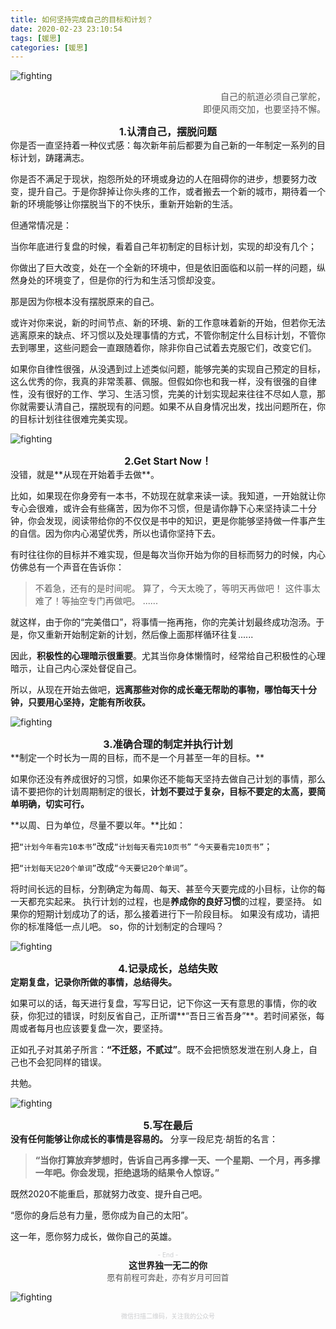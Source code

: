 ```yaml
---
title: 如何坚持完成自己的目标和计划？
date: 2020-02-23 23:10:54
tags: [媛思]
categories: [媛思]
---
```


![fighting](how-to-accomplish-your-plan/blur-close-up-composition-craft-281962.jpg) 
<p align="right"><font color="#555">自己的航道必须自己掌舵，<br/>即便风雨交加，也要坚持不懈。</font></p>

<center><b><font size="3">1.认清自己，摆脱问题</font></b></center>
你是否一直坚持着一种仪式感：每次新年前后都要为自己新的一年制定一系列的目标计划，踌躇满志。

你是否不满足于现状，抱怨所处的环境或身边的人在阻碍你的进步，想要努力改变，提升自己。于是你辞掉让你头疼的工作，或者搬去一个新的城市，期待着一个新的环境能够让你摆脱当下的不快乐，重新开始新的生活。

但通常情况是：

当你年底进行复盘的时候，看着自己年初制定的目标计划，实现的却没有几个；

你做出了巨大改变，处在一个全新的环境中，但是依旧面临和以前一样的问题，纵然身处的环境变了，但是你的行为和生活习惯却没变。

那是因为你根本没有摆脱原来的自己。

或许对你来说，新的时间节点、新的环境、新的工作意味着新的开始，但若你无法逃离原来的缺点、坏习惯以及处理事情的方式，不管你制定什么目标计划，不管你去到哪里，这些问题会一直跟随着你，除非你自己试着去克服它们，改变它们。

如果你自律性很强，从没遇到过上述类似问题，能够完美的实现自己预定的目标，这么优秀的你，我真的非常羡慕、佩服。但假如你也和我一样，没有很强的自律性，没有很好的工作、学习、生活习惯，完美的计划实现起来往往不尽如人意，那你就需要认清自己，摆脱现有的问题。如果不从自身情况出发，找出问题所在，你的目标计划往往很难完美实现。

![fighting](how-to-accomplish-your-plan/achievement-confident-free-freedom-6945.jpg) 
<!-- more -->
<center><b><font size="3">2.Get Start Now！</font></b></center>
没错，就是**从现在开始着手去做**。

比如，如果现在你身旁有一本书，不妨现在就拿来读一读。我知道，一开始就让你专心会很难，或许会有些痛苦，因为你不习惯，但是请你静下心来坚持读二十分钟，你会发现，阅读带给你的不仅仅是书中的知识，更是你能够坚持做一件事产生的自信。因为你内心渴望优秀，所以也请你坚持下去。

有时往往你的目标并不难实现，但是每次当你开始为你的目标而努力的时候，内心仿佛总有一个声音在告诉你：

> 不着急，还有的是时间呢。
> 算了，今天太晚了，等明天再做吧！
> 这件事太难了！等抽空专门再做吧。
> ......

就这样，由于你的“完美借口”，将事情一拖再拖，你的完美计划最终成功泡汤。于是，你又重新开始制定新的计划，然后像上面那样循环往复......

因此，**积极性的心理暗示很重要**。尤其当你身体懒惰时，经常给自己积极性的心理暗示，让自己内心深处督促自己。

所以，从现在开始去做吧，**远离那些对你的成长毫无帮助的事物，哪怕每天十分钟，只要用心坚持，定能有所收获。**

![fighting](how-to-accomplish-your-plan/fashion-woman-notebook-pen-34072.jpg) 

<center><b><font size="3">3.准确合理的制定并执行计划</font></b></center>
**制定一个时长为一周的目标，而不是一个月甚至一年的目标。**

如果你还没有养成很好的习惯，如果你还不能每天坚持去做自己计划的事情，那么请不要把你的计划周期制定的很长，**计划不要过于复杂，目标不要定的太高，要简单明确，切实可行。**

**以周、日为单位，尽量不要以年。**比如：


把`“计划今年看完10本书”`改成`“计划每天看完10页书”`  `“今天要看完10页书”`；

把`“计划每天记20个单词”`改成`“今天要记20个单词”`。

将时间长远的目标，分割确定为每周、每天、甚至今天要完成的小目标，让你的每一天都充实起来。
执行计划的过程，也是**养成你的良好习惯**的过程，要坚持。
如果你的短期计划成功了的话，那么接着进行下一阶段目标。
如果没有成功，请把你的标准降低一点儿吧。
so，你的计划制定的合理吗？

![fighting](how-to-accomplish-your-plan/jumpshot-photography-of-woman-in-white-and-yellow-dress-near-884977.jpg) 

<center><b><font size="3">4.记录成长，总结失败</font></b></center>
<b>定期复盘，记录你所做的事情，总结得失。</b>

如果可以的话，每天进行复盘，写写日记，记下你这一天有意思的事情，你的收获，你犯过的错误，时刻反省自己，正所谓**“吾日三省吾身”**。若时间紧张，每周或者每月也应该要复盘一次，要坚持。

正如孔子对其弟子所言：**“不迁怒，不贰过”**。既不会把愤怒发泄在别人身上，自己也不会犯同样的错误。

共勉。

![fighting](how-to-accomplish-your-plan/close-up-photo-of-white-and-black-journal-771322.jpg) 

<center><b><font size="3">5.写在最后</font></b></center>
<b>没有任何能够让你成长的事情是容易的。</b>
分享一段尼克·胡哲的名言：

> **“当你打算放弃梦想时，告诉自己再多撑一天、一个星期、一个月，再多撑一年吧。你会发现，拒绝退场的结果令人惊讶。”**

既然2020不能重启，那就努力改变、提升自己吧。

“愿你的身后总有力量，愿你成为自己的太阳”。

这一年，愿你努力成长，做你自己的英雄。

<center><font color="#cdced0" size="1">- End -</font></center>
<center><b>这世界独一无二的你</b></center>



<center><font color="#555" size="2">愿有前程可奔赴，亦有岁月可回首</font></center>

![fighting](how-to-accomplish-your-plan/proud_of_yourself.jpg) 
<center><font color="#cdced0" size="0.5">微信扫描二维码，关注我的公众号</font></center>